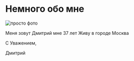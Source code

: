 # Немного обо мнe

<image src="/images/foto.jpg" alt="просто фото">

Меня зовут Дмитрий мне 37 лет
Живу в городе Москва

С Уважением,

Дмитрий